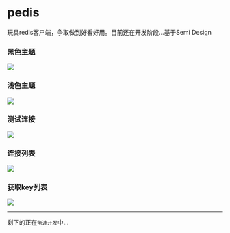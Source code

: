 # pedis
玩具redis客户端，争取做到好看好用。目前还在开发阶段...基于Semi Design

### 黑色主题

![](https://static.pity.fun/picture/20220704221247.png)

### 浅色主题

![](https://static.pity.fun/picture/20220704221348.png)

### 测试连接

![](https://static.pity.fun/picture/20220704221538.png)

### 连接列表

![](https://static.pity.fun/picture/20220704221646.png)

### 获取key列表

![](https://static.pity.fun/picture/20220719175635.png)

---

  剩下的正在`龟速开发`中...
  